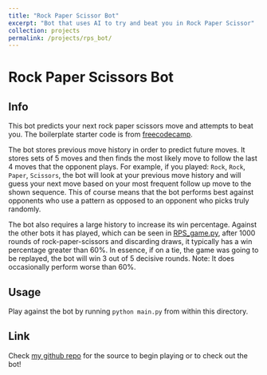 ```yaml
---
title: "Rock Paper Scissor Bot"
excerpt: "Bot that uses AI to try and beat you in Rock Paper Scissor"
collection: projects
permalink: /projects/rps_bot/
---
```


# Rock Paper Scissors Bot
## Info
This bot predicts your next rock paper scissors move and attempts to beat you. The boilerplate starter code is from [freecodecamp](https://www.freecodecamp.org/learn/machine-learning-with-python/machine-learning-with-python-projects/rock-paper-scissors).

The bot stores previous move history in order to predict future moves. It stores sets of 5 moves and then finds the most likely move to follow the last 4 moves that the opponent plays. For example, if you played: `Rock`, `Rock`, `Paper`, `Scissors`, the bot will look at your previous move history and will guess your next move based on your most frequent follow up move to the shown sequence. This of course means that the bot performs best against opponents who use a pattern as opposed to an opponent who picks truly randomly.

The bot also requires a large history to increase its win percentage. Against the other bots it has played, which can be seen in [RPS_game.py](RPS_game.py), after 1000 rounds of rock-paper-scissors and discarding draws, it typically has a win percentage greater than 60%. In essence, if on a tie, the game was going to be replayed, the bot will win 3 out of 5 decisive rounds. Note: It does occasionally perform worse than 60%.

## Usage
Play against the bot by running `python main.py` from within this directory.

## Link
Check [my github repo](https://github.com/krishyeah/rock-paper-scissor-bot/tree/master) for the source to begin playing or to check out the bot!